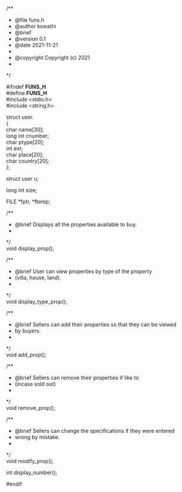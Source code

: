 
/**
 * @file funs.h
 * @author kswathi
 * @brief 
 * @version 0.1
 * @date 2021-11-21
 * 
 * @copyright Copyright (c) 2021
 * 
 */

#ifndef __FUNS_H__<br>
#define __FUNS_H__<br>
#include <stdio.h><br>
#include <string.h><br>

struct user.<br>
{<br>
    char name[30];<br>
    long int cnumber;<br>
    char ptype[20];<br>
    int ext;<br>
    char place[20];<br>
    char country[20];<br>
};<br>

struct user u;<br>

long int size;<br>

FILE *fptr, *ftemp;<br>

/**
 * @brief Displays all the properties available to buy.
 * 
 */<br>
void display_prop();<br>

/**
 * @brief User can view properties by type of the property
 * (villa, house, land).
 * 
 */<br>
void display_type_prop();<br>

/**
 * @brief Sellers can add their properties so that they can be viewed 
 * by buyers.
 * 
 */<br>
void add_prop();<br>

/**
 * @brief Sellers can remove their properties if like to
 * (incase sold out)
 * 
 */<br>
void remove_prop();<br>

/**
 * @brief Sellers can change the specifications if they were entered 
 * wrong by mistake.
 * 
 */<br>
void modify_prop();<br>

int display_number();<br>

#endif<br>










